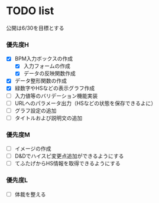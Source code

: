 # TODO list
公開は6/30を目標とする  

### 優先度H
 - [x] BPM入力ボックスの作成
   - [x] 入力フォームの作成
   - [x] データの反映関数作成
 - [x] データ整形関数の作成
 - [x] 緑数字やHSなどの表示グラフ作成
 - [ ] 入力値等のバリデーション機能実装
 - [ ] URLへのパラメータ出力（HSなどの状態を保存できるよに）
 - [ ] グラフ設定の追加
 - [ ] タイトルおよび説明文の追加

### 優先度M
 - [ ] イメージの作成
 - [ ] D&Dでハイスピ変更点追加ができるようにする
 - [ ] てふたげからHS情報を取得できるようにする

### 優先度L
 - [ ] 体裁を整える